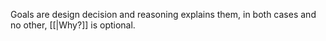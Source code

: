 Goals are design decision and reasoning explains them, in both cases and no other, [[|Why?]] is optional.
